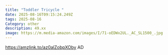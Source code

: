 ```yaml
---
title: "Toddler Tricycle "
date: 2025-08-16T09:15:24.249Z
tags: 2025-08-16
Category: other
description: 49.xx
image: https://m.media-amazon.com/images/I/71-oEDWx2UL._AC_SL1500_.jpg
---
```

https://amzlink.to/az0alZobpXOby
AD